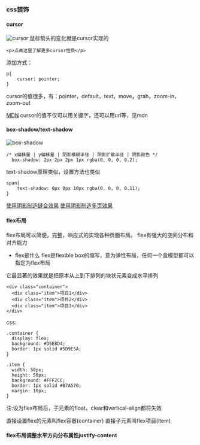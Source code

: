 ### css装饰
#### cursor
![cursor](https://qgt-document.oss-cn-beijing.aliyuncs.com/P3-2-HTML-CSS/1.3/f2-3-1-show.gif)
鼠标箭头的变化就是cursor实现的
```
<p>点击这里了解更多cursor性质</p>
```
添加方式：
```
p{
    cursor: pointer;
}
```
cursor的值很多，有：pointer，default，text，move，grab，zoom-in，zoom-out

[MDN](https://developer.mozilla.org/zh-CN/docs/Web/CSS/cursor)
cursor的值不仅可以用关键字，还可以用url等，见mdn

#### box-shadow/text-shadow
![box-shadow](https://qgt-document.oss-cn-beijing.aliyuncs.com/P3-2-HTML-CSS/1.3/%E9%98%B4%E5%BD%B1%E8%A7%A3%E9%87%8A.png?x-oss-process=image/resize,w_800/watermark,image_d2F0ZXJtYXNrLnBuZz94LW9zcy1wcm9jZXNzPWltYWdlL3Jlc2l6ZSx3XzEwMA==,t_60,g_se,x_10,y_10)

```
/* x偏移量 | y偏移量 | 阴影模糊半径 | 阴影扩散半径 | 阴影颜色 */
  box-shadow: 2px 2px 2px 1px rgba(0, 0, 0, 0.2);
```
text-shadow原理类似，设置方法也类似
```
span{
    text-shadow: 0px 0px 10px rgba(0, 0, 0, 0.11);
}
```

[使用阴影制造缝合效果](https://codepen.io/HUBLine/pen/yLLRgYa)
[使用阴影制造多页效果](https://codepen.io/HUBLine/pen/YzzORYb)

#### flex布局
flex布局可以简便，完整，响应式的实现各种页面布局。
flex有强大的空间分布和对齐能力
+ flex是什么
flex是flexible box的缩写，意为弹性布局，任何一个盒模型都可以指定为flex布局


它最显著的效果就是把原本从上到下排列的块状元素变成水平排列
```
<div class="container">
  <div class="item">项目1</div>
  <div class="item">项目2</div>
  <div class="item">项目3</div>
</div>
```
css:
```
.container {
  display: flex;
  background: #D5E8D4;
  border: 1px solid #5D9E5A;
}

.item {
  width: 50px;
  height: 50px;
  background: #FFF2CC;
  border: 1px solid #B7A570;
  margin: 10px;
}
```
注:设为flex布局后，子元素的float，clear和vertical-align都将失效

直接设置flex的元素叫flex容器(container)
直接子元素叫flex项目(item)

#### flex布局调整水平方向分布属性justify-content
